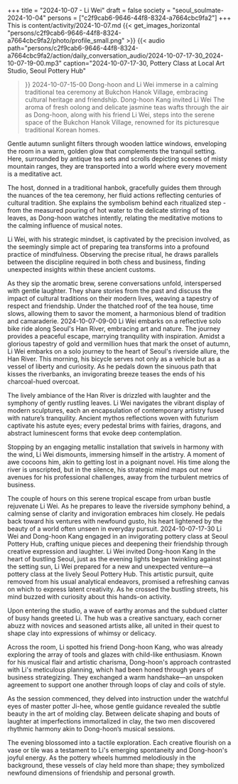 +++
title = "2024-10-07 - Li Wei"
draft = false
society = "seoul_soulmate-2024-10-04"
persons = ["c2f9cab6-9646-44f8-8324-a7664cbc9fa2"]
+++
This is content/activity/2024-10-07.md
{{< get_images_horizontal "persons/c2f9cab6-9646-44f8-8324-a7664cbc9fa2/photo/profile_small.png" >}}
{{< audio
    path="persons/c2f9cab6-9646-44f8-8324-a7664cbc9fa2/action/daily_conversation_audio/2024-10-07-17-30_2024-10-07-19-00.mp3" 
    caption="2024-10-07-17-30, Pottery Class at Local Art Studio, Seoul Pottery Hub"
>}}
2024-10-07-15-00
Dong-hoon and Li Wei immerse in a calming traditional tea ceremony at Bukchon Hanok Village, embracing cultural heritage and friendship.
Dong-hoon Kang invited Li Wei
The aroma of fresh oolong and delicate jasmine teas wafts through the air as Dong-hoon, along with his friend Li Wei, steps into the serene space of the Bukchon Hanok Village, renowned for its picturesque traditional Korean homes.

Gentle autumn sunlight filters through wooden lattice windows, enveloping the room in a warm, golden glow that complements the tranquil setting. Here, surrounded by antique tea sets and scrolls depicting scenes of misty mountain ranges, they are transported into a world where every movement is a meditative act.

The host, donned in a traditional hanbok, gracefully guides them through the nuances of the tea ceremony, her fluid actions reflecting centuries of cultural tradition. She explains the symbolism behind each ritualized step - from the measured pouring of hot water to the delicate stirring of tea leaves, as Dong-hoon watches intently, relating the meditative motions to the calming influence of musical notes.

Li Wei, with his strategic mindset, is captivated by the precision involved, as the seemingly simple act of preparing tea transforms into a profound practice of mindfulness. Observing the precise ritual, he draws parallels between the discipline required in both chess and business, finding unexpected insights within these ancient customs.

As they sip the aromatic brew, serene conversations unfold, interspersed with gentle laughter. They share stories from the past and discuss the impact of cultural traditions on their modern lives, weaving a tapestry of respect and friendship. Under the thatched roof of the tea house, time slows, allowing them to savor the moment, a harmonious blend of tradition and camaraderie.
2024-10-07-09-00
Li Wei embarks on a reflective solo bike ride along Seoul's Han River, embracing art and nature. The journey provides a peaceful escape, marrying tranquility with inspiration.
Amidst a glorious tapestry of gold and vermillion hues that mark the onset of autumn, Li Wei embarks on a solo journey to the heart of Seoul's riverside allure, the Han River. This morning, his bicycle serves not only as a vehicle but as a vessel of liberty and curiosity. As he pedals down the sinuous path that kisses the riverbanks, an invigorating breeze teases the ends of his charcoal-hued overcoat.

The lively ambiance of the Han River is drizzled with laughter and the symphony of gently rustling leaves. Li Wei navigates the vibrant display of modern sculptures, each an encapsulation of contemporary artistry fused with nature’s tranquility. Ancient mythos reflections woven with futurism captivate his astute eyes; every pedestal brims with fairies, dragons, and abstract luminescent forms that evoke deep contemplation.

Stopping by an engaging metallic installation that swivels in harmony with the wind, Li Wei dismounts, immersing himself in the artistry. A moment of awe cocoons him, akin to getting lost in a poignant novel. His time along the river is unscripted, but in the silence, his strategic mind maps out new avenues for his professional challenges, away from the turbulent metrics of business.

The couple of hours on this serene tropical escape from urban bustle rejuvenate Li Wei. As he prepares to leave the riverside symphony behind, a calming sense of clarity and invigoration embraces him closely. He pedals back toward his ventures with newfound gusto, his heart lightened by the beauty of a world often unseen in everyday pursuit.
2024-10-07-17-30
Li Wei and Dong-hoon Kang engaged in an invigorating pottery class at Seoul Pottery Hub, crafting unique pieces and deepening their friendship through creative expression and laughter.
Li Wei invited Dong-hoon Kang
In the heart of bustling Seoul, just as the evening lights began twinkling against the setting sun, Li Wei prepared for a new and unexpected venture—a pottery class at the lively Seoul Pottery Hub. This artistic pursuit, quite removed from his usual analytical endeavors, promised a refreshing canvas on which to express latent creativity. As he crossed the bustling streets, his mind buzzed with curiosity about this hands-on activity.

Upon entering the studio, a wave of earthy aromas and the subdued clatter of busy hands greeted Li. The hub was a creative sanctuary, each corner abuzz with novices and seasoned artists alike, all united in their quest to shape clay into expressions of whimsy or delicacy.

Across the room, Li spotted his friend Dong-hoon Kang, who was already exploring the array of tools and glazes with child-like enthusiasm. Known for his musical flair and artistic charisma, Dong-hoon's approach contrasted with Li's meticulous planning, which had been honed through years of business strategizing. They exchanged a warm handshake—an unspoken agreement to support one another through loops of clay and coils of style.

As the session commenced, they delved into instruction under the watchful eyes of master potter Ji-hee, whose gentle guidance revealed the subtle beauty in the art of molding clay. Between delicate shaping and bouts of laughter at imperfections immortalized in clay, the two men discovered rhythmic harmony akin to Dong-hoon’s musical sessions.

The evening blossomed into a tactile exploration. Each creative flourish on a vase or tile was a testament to Li's emerging spontaneity and Dong-hoon's joyful energy. As the pottery wheels hummed melodiously in the background, these vessels of clay held more than shape; they symbolized newfound dimensions of friendship and personal growth.
